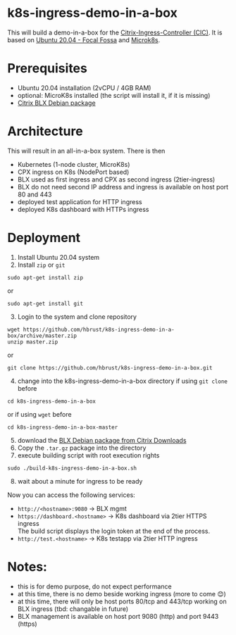 # k8s-ingress-demo-in-a-box
This will build a demo-in-a-box for the [Citrix-Ingress-Controller (CIC)](https://github.com/citrix/citrix-k8s-ingress-controller). It is based on [Ubuntu 20.04 - Focal Fossa](https://releases.ubuntu.com/20.04/) and [Microk8s](https://microk8s.io/).

# Prerequisites
- Ubuntu 20.04 installation (2vCPU / 4GB RAM)
- optional: MicroK8s installed (the script will install it, if it is missing)
- [Citrix BLX Debian package](https://www.citrix.com/downloads/citrix-adc/)

# Architecture
This will result in an all-in-a-box system. There is then
- Kubernetes (1-node cluster, MicroK8s)
- CPX ingress on K8s (NodePort based)
- BLX used as first ingress and CPX as second ingress (2tier-ingress)
- BLX do not need second IP address and ingress is available on host port 80 and 443 
- deployed test application for HTTP ingress
- deployed K8s dashboard with HTTPs ingress

# Deployment
1. Install Ubuntu 20.04 system
2. Install `zip` or `git`
```shell
sudo apt-get install zip
```
or
```shell
sudo apt-get install git
```
3. Login to the system and clone repository
```shell
wget https://github.com/hbrust/k8s-ingress-demo-in-a-box/archive/master.zip
unzip master.zip
```
or
```shell
git clone https://github.com/hbrust/k8s-ingress-demo-in-a-box.git
```
4. change into the k8s-ingress-demo-in-a-box directory
if using `git clone` before
```shell
cd k8s-ingress-demo-in-a-box
```
or if using `wget` before
```shell
cd k8s-ingress-demo-in-a-box-master 
```
5. download the [BLX Debian package from Citrix Downloads](https://www.citrix.com/downloads/citrix-adc/)
6. Copy the `.tar.gz` package into the directory
7. execute building script with root execution rights
```shell
sudo ./build-k8s-ingress-demo-in-a-box.sh
```
8. wait about a minute for ingress to be ready

Now you can access the following services:
- `http://<hostname>:9080` -> BLX mgmt
- `https://dashboard.<hostname>` -> K8s dashboard via 2tier HTTPS ingress<br/>
   The build script displays the login token at the end of the process.
- `http://test.<hostname>` -> K8s testapp via 2tier HTTP ingress 

# Notes:
- this is for demo purpose, do not expect performance
- at this time, there is no demo beside working ingress (more to come 😊)
- at this time, there will only be host ports 80/tcp and 443/tcp working on BLX ingress (tbd: changable in future)
- BLX management is available on host port 9080 (http) and port 9443 (https)
